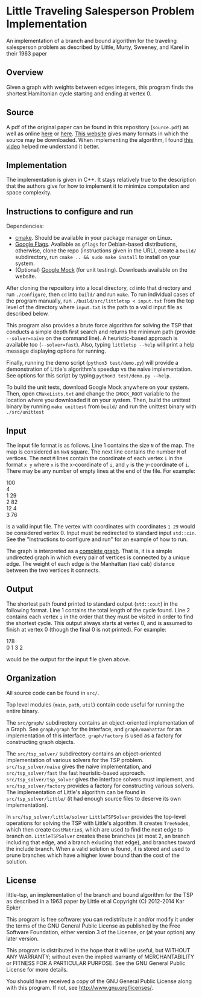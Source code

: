 # Little Traveling Salesperson Problem Implementation
An implementation of a branch and bound algorithm for the traveling salesperson problem as described by Little, Murty, Sweeney, and Karel in their 1963 paper


## Overview
Given a graph with weights between edges integers, this program finds the shortest Hamiltonian cycle starting and ending at vertex 0.


## Source
A pdf of the original paper can be found in this repository (`source.pdf`) as well as online [here](http://dspace.mit.edu/bitstream/handle/1721.1/46828/algorithmfortrav00litt.pdf) or [here](http://ia600502.us.archive.org/15/items/algorithmfortrav00litt/algorithmfortrav00litt.pdf). [This website](http://archive.org/details/algorithmfortrav00litt) gives many formats in which the source may be downloaded. When implementing the algorithm, I found [this video](https://www.youtube.com/watch?v=nN4K8xA8ShM) helped me understand it better.


## Implementation
The implementation is given in C++. It stays relatively true to the description that the authors give for how to implement it to minimize computation and space complexity.


## Instructions to configure and run
Dependencies:
* [cmake](http://www.cmake.org/). Should be available in your package manager on Linux.
* [Google Flags](https://code.google.com/p/gflags/). Available as `gflags` for Debian-based distributions, otherwise, clone the repo (instructions given in the URL), create a `build/` subdirectory, run `cmake .. && sudo make install` to install on your system.
* (Optional) [Google Mock](https://code.google.com/p/googlemock/) (for unit testing). Downloads available on the website.

After cloning the repository into a local directory, `cd` into that directory and run `./configure`, then `cd` into `build/` and run `make`. To run individual cases of the program manually, run `./build/src/littletsp < input.txt` from the top level of the directory where `input.txt` is the path to a valid input file as described below.

This program also provides a brute force algorithm for solving the TSP that conducts a simple depth first search and returns the minimum path (provide `--solver=naive` on the command line). A heuristic-based approach is available too (`--solver=fast`). Also, typing `littletsp --help` will print a help message displaying options for running.

Finally, running the demo script (`python3 test/demo.py`) will provide a demonstration of Little's algorithm's speedup vs the naive implementation. See options for this script by typing `python3 test/demo.py --help`.

To build the unit tests, download Google Mock anywhere on your system. Then, open `CMakeLists.txt` and change the `GMOCK_ROOT` variable to the location where you downloaded it on your system. Then, build the unittest binary by running `make unittest` from `build/` and run the unittest binary with `./src/unittest`


## Input
The input file format is as follows. Line 1 contains the size `N` of the map. The map is considered an `NxN` square. The next line contains the number `M` of vertices. The next `M` lines contain the coordinate of each vertex `i` in the format `x y` where `x` is the x-coordinate of `i`, and `y` is the y-coordinate of `i`. There may be any number of empty lines at the end of the file. For example:

100  
4  
1 29  
2 82  
12 4  
3 76  

is a valid input file. The vertex with coordinates with coordinates `1 29` would be considered vertex 0. Input must be redirected to standard input `std::cin`. See the "Instructions to configure and run" for an example of how to run.

The graph is interpreted as a [complete graph](http://en.wikipedia.org/wiki/Complete_graph). That is, it is a simple undirected graph in which every pair of vertices is connected by a unique edge. The weight of each edge is the Manhattan (taxi cab) distance between the two vertices it connects.


## Output
The shortest path found printed to standard output (`std::cout`) in the following format. Line 1 contains the total length of the cycle found. Line 2 contains each vertex `i` in the order that they must be visited in order to find the shortest cycle. This output always starts at vertex 0, and is assumed to finish at vertex 0 (though the final 0 is not printed). For example:

178  
0 1 3 2  

would be the output for the input file given above.


## Organization
All source code can be found in `src/`.

Top level modules (`main`, `path`, `util`) contain code useful for running the entire binary.

The `src/graph/` subdirectory contains an object-oriented implementation of a Graph. See `graph/graph` for the interface, and `graph/manhattan` for an implementation of this interface. `graph/factory` is used as a factory for constructing graph objects.

The `src/tsp_solver/` subdirectory contains an object-oriented implementation of various solvers for the TSP problem. `src/tsp_solver/naive` gives the naive implementation, and `src/tsp_solver/fast` the fast heuristic-based approach. `src/tsp_solver/tsp_solver` gives the interface solvers must implement, and `src/tsp_solver/factory` provides a factory for constructing various solvers. The implementation of Little's algorithm can be found in `src/tsp_solver/little/` (it had enough source files to deserve its own implementation).

In `src/tsp_solver/little/solver` `LittleTSPSolver` provides the top-level operations for solving the TSP with Little's algorithm. It creates `TreeNode`s, which then create `CostMatrix`s, which are used to find the next edge to branch on. `LittleTSPSolver` creates these branches (at most 2, an branch including that edge, and a branch exluding that edge), and branches toward the include branch. When a valid solution is found, it is stored and used to prune branches which have a higher lower bound than the cost of the solution.


## License
little-tsp, an implementation of the branch and bound algorithm for the TSP as described in a 1963 paper by Little et al
Copyright (C) 2012-2014 Kar Epker

This program is free software: you can redistribute it and/or modify it under the terms of the GNU General Public License as published by the Free Software Foundation, either version 3 of the License, or (at your option) any later version.

This program is distributed in the hope that it will be useful, but WITHOUT ANY WARRANTY; without even the implied warranty of MERCHANTABILITY or FITNESS FOR A PARTICULAR PURPOSE. See the GNU General Public License for more details.

You should have received a copy of the GNU General Public License along with this program.  If not, see <http://www.gnu.org/licenses/>.
